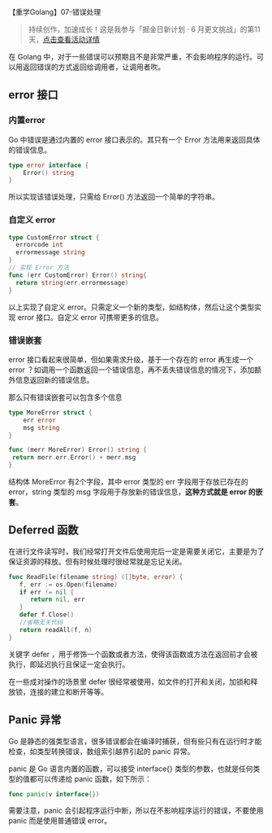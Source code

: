 【重学Golang】07-错误处理

> 持续创作，加速成长！这是我参与「掘金日新计划 · 6 月更文挑战」的第11天，[点击查看活动详情](https://juejin.cn/post/7099702781094674468)

在 Golang 中，对于一些错误可以预期且不是非常严重，不会影响程序的运行。可以用返回错误的方式返回给调用者，让调用者吹。

## error 接口

### 内置error 

Go 中错误是通过内置的 error 接口表示的。其只有一个 Error 方法用来返回具体的错误信息。

```go
type error interface {
	Error() string
}
```

所以实现该错误处理，只需给 Error() 方法返回一个简单的字符串。

### 自定义 error

```go
type CustomError struct {
  errorcode int
  errormessage string
}
// 实现 Error 方法
func (err CustomError) Error() string{
  return string(err.errormessage)
}
```

以上实现了自定义 error。只需定义一个新的类型，如结构体，然后让这个类型实现 error 接口。自定义 error 可携带更多的信息。

### 错误嵌套

error 接口看起来很简单，但如果需求升级，基于一个存在的 error 再生成一个 error ？如调用一个函数返回一个错误信息，再不丢失错误信息的情况下，添加额外信息返回新的错误信息。

那么只有错误嵌套可以包含多个信息

```go
type MoreError struct {
	err error
	msg string
}

func (merr MoreError) Error() string {
 return merr.err.Error() + merr.msg
}
```

结构体 MoreError 有2个字段，其中 error 类型的 err 字段用于存放已存在的 error，string 类型的 msg 字段用于存放新的错误信息，**这种方式就是 error 的嵌套**。

## Deferred 函数

在进行文件读写时，我们经常打开文件后使用完后一定是需要关闭它，主要是为了保证资源的释放。但有时候处理时很经常就是忘记关闭。

```go
func ReadFile(filename string) ([]byte, error) {
   f, err := os.Open(filename)
   if err != nil {
      return nil, err
   }
   defer f.Close()
   //省略无关代码
   return readAll(f, n)
}
```

关键字 defer ，用于修饰一个函数或者方法，使得该函数或方法在返回前才会被执行，即延迟执行且保证一定会执行。

在一些成对操作的场景里 defer 很经常被使用，如文件的打开和关闭，加锁和释放锁，连接的建立和断开等等。

## Panic 异常

Go 是静态的强类型语言，很多错误都会在编译时捕获，但有些只有在运行时才能检查，如类型转换错误，数组索引越界引起的 panic 异常。

panic 是 Go 语言内置的函数，可以接受 interface{} 类型的参数，也就是任何类型的值都可以传递给 panic 函数，如下所示：

```go
func panic(v interface{})
```

需要注意，panic 会引起程序运行中断，所以在不影响程序运行的错误，不要使用panic 而是使用普通错误 error。